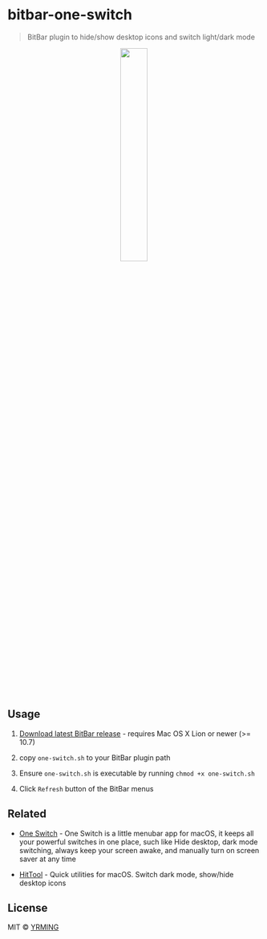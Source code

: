 # bitbar-one-switch

> BitBar plugin to hide/show desktop icons and switch light/dark mode

<div align="center"><img width="33%" height="33%" src="http://wx2.sinaimg.cn/large/65ad7d5aly1g1m7psk9ldj20ee08itea.jpg"/></div>

## Usage

1. [Download latest BitBar release](https://github.com/matryer/bitbar/releases/latest) - requires Mac OS X Lion or newer (>= 10.7)

2. copy `one-switch.sh` to your BitBar plugin path
3. Ensure `one-switch.sh` is executable by running `chmod +x one-switch.sh`
4. Click `Refresh` button of the BitBar menus

## Related

- [One Switch](https://www.producthunt.com/upcoming/one-switch) - One Switch is a little menubar app for macOS, it keeps all your powerful switches in one place, such like Hide desktop, dark mode switching, always keep your screen awake, and manually turn on screen saver at any time

- [HitTool](https://github.com/hitnology/HitTool) - Quick utilities for macOS. Switch dark mode, show/hide desktop icons

## License

MIT © [YRMING](https://github.com/YRMING)



